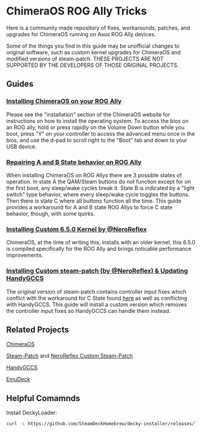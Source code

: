 # ChimeraOS ROG Ally Tricks

Here is a community made repository of fixes, workarounds, patches, and upgrades for ChimeraOS running on Asus ROG Ally devices.

Some of the things you find in this guide may be unofficial changes to original software, such as custom kernel upgrades for ChimeraOS and modified versions of steam-patch. THESE PROJECTS ARE NOT SUPPORTED BY THE DEVELOPERS OF THOSE ORIGINAL PROJECTS.

## Guides

### [Installing ChimeraOS on your ROG Ally](https://chimeraos.org/download/)
Please see the "installation" section of the ChimeraOS website for instructions on how to install the operating system. To access the bios on an ROG ally, hold or press rapidly on the Volume Down button while you boot, press "Y" on your controller to access the advanced menu once in the bios, and use the d-pad to scroll right to the "Boot" tab and down to your USB device.

### [Repairing A and B State behavior on ROG Ally](https://github.com/bactaholic/chimeraos-ROG-Ally-tricks/blob/main/repairing-b-state-behavior.md)
When installing ChimeraOS on ROG Allys there are 3 possible states of operation. In state A the QAM/Steam buttons do not function except for on the first boot, any sleep/wake cycles break it. State B is indicated by a "light switch" type behavior, where every sleep/wake cycle toggles the buttons. Then there is state C where all buttons function all the time. This guide provides a workaround for A and B state ROG Allys to force C state behavior, though, with some quirks.

### [Installing Custom 6.5.0 Kernel by @NeroReflex](https://github.com/bactaholic/chimeraos-ROG-Ally-tricks/blob/main/installing_custom_6.5.0_kernel.md)
ChimeraOS, at the time of writing this, installs with an older kernel, this 6.5.0 is compiled specifically for the ROG Ally and brings noticable performance improvements.

### [Installing Custom steam-patch (by @NeroReflex) & Updating HandyGCCS](https://github.com/bactaholic/chimeraos-ROG-Ally-tricks/blob/main/installing_custom_steam_patch.md)
The original version of steam-patch contains controller input fixes which conflict with the workaround for C State found [here](https://github.com/bactaholic/chimeraos-ROG-Ally-tricks/blob/main/repairing-b-state-behavior.md) as well as conflicting with HandyGCCS. This guide will install a custom version which removes the controller input fixes so HandyGCCS can handle them instead.

## Related Projects

[ChimeraOS](https://github.com/ChimeraOS/chimeraos)

[Steam-Patch](https://github.com/Maclay74/steam-patch) and [NeroReflex Custom Steam-Patch](https://github.com/NeroReflex/steam-patch)

[HandyGCCS](https://github.com/ShadowBlip/HandyGCCS)

[EmuDeck](https://github.com/dragoonDorise/EmuDeck)

## Helpful Comamnds

Install DeckyLoader:
```sh
curl -L https://github.com/SteamDeckHomebrew/decky-installer/releases/latest/download/install_release.sh | sh
```